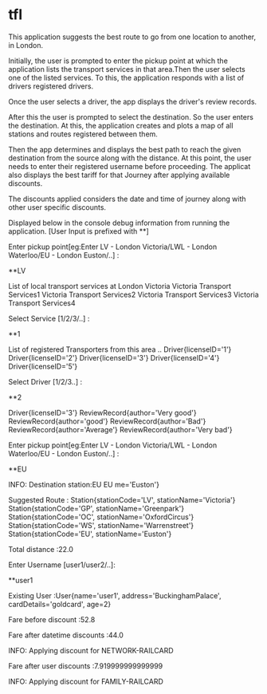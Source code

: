 tfl
===
This application suggests the best route to go from one location to another, in London.

Initially, the user is prompted to enter the pickup point at which the application lists the transport services in that area.Then the user selects one of the listed services. To this, the application responds with a list of drivers registered drivers.

Once the user selects a driver, the app displays the driver's review records.

After this the user is prompted to select the destination. So the user enters the destination.
At this, the application creates and plots a map of all stations and routes registered between them.

Then the app determines and displays the best path to reach the given destination from the source along with the distance.
At this point, the user needs to enter their registered username before proceeding.
The applicat also displays the best tariff for that Journey after applying available discounts.

The discounts applied considers the date and time of journey along with other user specific discounts.

Displayed below in the console debug information from running the application. [User Input is prefixed with **]


Enter pickup point[eg:Enter LV - London Victoria/LWL - London Waterloo/EU - London Euston/..] :

**LV

List of local transport services at London Victoria
Victoria Transport Services1
Victoria Transport Services2
Victoria Transport Services3
Victoria Transport Services4

Select Service [1/2/3/..] :

**1

List of registered Transporters from this area ..
Driver{licenseID='1'}
Driver{licenseID='2'}
Driver{licenseID='3'}
Driver{licenseID='4'}
Driver{licenseID='5'}

Select Driver [1/2/3..] :

**2

Driver{licenseID='3'}
ReviewRecord{author='Very good'}
ReviewRecord{author='good'}
ReviewRecord{author='Bad'}
ReviewRecord{author='Average'}
ReviewRecord{author='Very bad'}

Enter pickup point[eg:Enter LV - London Victoria/LWL - London Waterloo/EU - London Euston/..] :

**EU

INFO: Destination station:EU
EU
me='Euston'}

Suggested Route :
Station{stationCode='LV', stationName='Victoria'}
Station{stationCode='GP', stationName='Greenpark'}
Station{stationCode='OC', stationName='OxfordCircus'}
Station{stationCode='WS', stationName='Warrenstreet'}
Station{stationCode='EU', stationName='Euston'}

Total distance :22.0

Enter Username [user1/user2/..]:

**user1

Existing User :User{name='user1', address='BuckinghamPalace', cardDetails='goldcard', age=2}

Fare before discount :52.8

Fare after datetime discounts :44.0

INFO: Applying discount for NETWORK-RAILCARD

Fare after user discounts :7.919999999999999

INFO: Applying discount for FAMILY-RAILCARD

